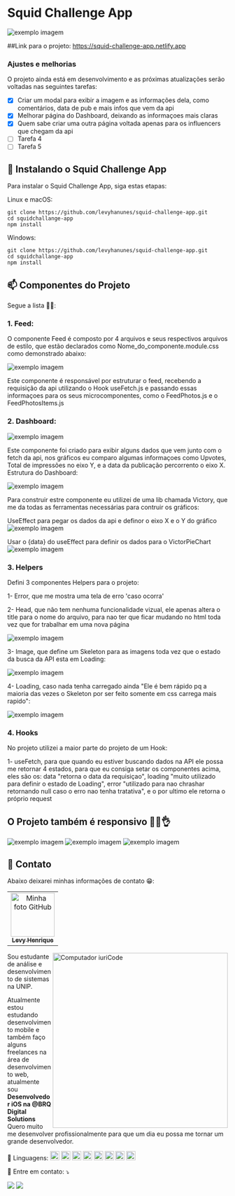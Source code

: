 # Squid Challenge App

<img src="https://raw.githubusercontent.com/levyhanunes/squid-challenge-app/master/Assets/readme/Resultado.png" alt="exemplo imagem">

##Link para o projeto: <a href="https://squid-challenge-app.netlify.app" target=”_blank”>https://squid-challenge-app.netlify.app</a>
### Ajustes e melhorias

O projeto ainda está em desenvolvimento e as próximas atualizações serão voltadas nas seguintes tarefas:

- [x] Criar um modal para exibir a imagem e as informações dela, como comentários, data de pub e mais infos que vem da api
- [x] Melhorar página do Dashboard, deixando as informaçoes mais claras
- [x] Quem sabe criar uma outra página voltada apenas para os influencers que chegam da api
- [ ] Tarefa 4
- [ ] Tarefa 5

## 🚀 Instalando o Squid Challenge App

Para instalar o Squid Challenge App, siga estas etapas:

Linux e macOS:
```
git clone https://github.com/levyhanunes/squid-challenge-app.git
cd squidchallange-app
npm install
```

Windows:
```
git clone https://github.com/levyhanunes/squid-challenge-app.git
cd squidchallange-app
npm install
```

## 📫 Componentes do Projeto
<!---Se o seu README for longo ou se você tiver algum processo ou etapas específicas que deseja que os contribuidores sigam, considere a criação de um arquivo CONTRIBUTING.md separado--->
Segue a lista 👀😎: 

### 1. Feed:
  O componente Feed é composto por 4 arquivos e seus respectivos arquivos de estilo, que estão declarados como Nome_do_componente.module.css como demonstrado abaixo:

  <img src="https://raw.githubusercontent.com/levyhanunes/squid-challenge-app/master/Assets/readme/Feed.png" alt="exemplo imagem">
  
  Este componente é responsável por estruturar o feed, recebendo a requisição da api utilizando o Hook useFetch.js e passando essas informaçoes para os seus microcomponentes, como o FeedPhotos.js e o FeedPhotosItems.js

### 2. Dashboard:

  <img src="https://raw.githubusercontent.com/levyhanunes/squid-challenge-app/master/Assets/readme/Estatistica.png" alt="exemplo imagem">
  
  Este componente foi criado para exibir alguns dados que vem junto com o fetch da api, nos gráficos eu comparo algumas informaçoes como Upvotes, Total de impressões no eixo Y, e a data da publicação percorrento o eixo X. Estrutura do Dashboard:
  
  <img src="https://raw.githubusercontent.com/levyhanunes/squid-challenge-app/master/Assets/readme/Dashboard.png" alt="exemplo imagem">
  
  Para construir estre componente eu utilizei de uma lib chamada Victory, que me da todas as ferramentas necessárias para contruir os gráficos:
    
  UseEffect para pegar os dados da api e definor o eixo X e o Y do gráfico
      <img src="https://raw.githubusercontent.com/levyhanunes/squid-challenge-app/master/Assets/readme/UseEffect%20para%20pegar%20os%20dados%20Victory.png" alt="exemplo imagem">
      
  Usar o {data} do useEffect para definir os dados para o VictorPieChart
      <img src="https://raw.githubusercontent.com/levyhanunes/squid-challenge-app/master/Assets/readme/VictoryPie.png" alt="exemplo imagem">
 
 
### 3. Helpers

  Defini 3 componentes Helpers para o projeto:
    
   1- Error, que me mostra uma tela de erro 'caso ocorra'
   
   2- Head, que não tem nenhuma funcionalidade vizual, ele apenas altera o title para o nome do arquivo, para nao ter que ficar mudando no html toda vez que for trabalhar em uma nova página
   
   <img src="https://github.com/levyhanunes/squid-challenge-app/blob/master/Assets/readme/head.gif" alt="exemplo imagem">
   
   3- Image, que define um Skeleton para as imagens toda vez que o estado da busca da API esta em Loading:
   
   <img src="https://github.com/levyhanunes/squid-challenge-app/blob/master/Assets/readme/gifSkeleton.gif" alt="exemplo imagem">
  
   4- Loading, caso nada tenha carregado ainda "Ele é bem rápido pq a maioria das vezes o Skeleton por ser feito somente em css carrega mais rapido":
   
   <img src="https://github.com/levyhanunes/squid-challenge-app/blob/master/Assets/readme/gifLoading.gif" alt="exemplo imagem">
    
    
   

### 4. Hooks

  No projeto utilizei a maior parte do projeto de um Hook:
    
   1- useFetch, para que quando eu estiver buscando dados na API ele possa me retornar 4 estados, para que eu consiga setar os componentes acima, eles são os: data "retorna o data da requisiçao", loading "muito utilizado para definir o estado de Loading", error "utilizado para nao chrashar retornando null caso o erro nao tenha tratativa", e o por ultimo ele retorna o próprio request
    
    
## O Projeto também é responsivo 💁🏻👌

  <img src="https://github.com/levyhanunes/squid-challenge-app/blob/master/Assets/readme/responsivo.gif" alt="exemplo imagem">
  
  <img src="https://github.com/levyhanunes/squid-challenge-app/blob/master/Assets/readme/FeedMobile.png" alt="exemplo imagem">
  <img src="https://github.com/levyhanunes/squid-challenge-app/blob/master/Assets/readme/graphMobile.png" alt="exemplo imagem">
    
## 🤝 Contato

Abaixo deixarei minhas informações de contato 😁:

<table>
  <tr>
    <td align="center">
      <a href="https://www.linkedin.com/in/levyhanunes/">
        <img src="https://avatars.githubusercontent.com/u/56304278?v=4" width="100px;" alt="Minha foto GitHub"/><br>
        <sub>
          <b>Levy Henrique</b>
        </sub>
      </a>
    </td>
  </tr>
</table>

<img src="https://raw.githubusercontent.com/MicaelliMedeiros/micaellimedeiros/master/image/computer-illustration.png" min-width="400px" max-width="400px" width="400px" align="right" alt="Computador iuriCode">

<p align="left"> 
  Sou estudante de análise e desenvolvimento de sistemas na UNIP.

  Atualmente estou estudando desenvolvimento mobile e também faço alguns freelances na área de desenvolvimento web, atualmente sou <strong>Desenvolvedor iOS na @BRQ Digital Solutions</strong>
  Quero muito me desenvolver profissionalmente para que um dia eu possa me tornar um grande desenvolvedor.
</p>

<p align="left">
  🦄 Linguagens: <a href="https://www.apple.com/br/swift/" title="Swift"><img src="https://github.com/tomchen/stack-icons/blob/master/logos/swift.svg" alt="Java" width="21px" height="21px"></a>
<a href="https://docs.oracle.com/en/java/" title="Java"><img src="https://github.com/tomchen/stack-icons/blob/master/logos/java.svg" alt="Java" width="21px" height="21px"></a>
<a href="https://docs.spring.io/spring-framework/docs/current/reference/html/" title="Spring"><img src="https://github.com/tomchen/stack-icons/blob/master/logos/spring.svg" alt="Typescript" width="21px" height="21px"></a>
<a href="https://developer.mozilla.org/pt-BR/docs/Web/JavaScript/Reference"><img src="https://github.com/tomchen/stack-icons/blob/master/logos/kotlin.svg" alt="Kotlin" width="21px" height="21px"></a>
<a href="https://www.w3.org/TR/html5/" title="HTML5"><img src="https://github.com/tomchen/stack-icons/blob/master/logos/html-5.svg" alt="HTML5" width="21px" height="21px"></a>
<a href="https://developer.mozilla.org/pt-BR/docs/Web/JavaScript/Reference"><img src="https://github.com/tomchen/stack-icons/blob/master/logos/javascript.svg" alt="Javascript" width="21px" height="21px"></a>
<a href="https://pt-br.reactjs.org/docs/create-a-new-react-app.html" title="React"><img src="https://github.com/tomchen/stack-icons/blob/master/logos/preact.svg" alt="React" width="21px" height="21px"></a>
<a href="https://git-scm.com/" title="Git"><img src="https://github.com/tomchen/stack-icons/blob/master/logos/git-icon.svg" alt="Git" width="21px" height="21px"></a>
</p>

<p align="left">
  💌 Entre em contato: ⤵️
</p>

<p align="left">
  <a href="https://www.linkedin.com/in/levyhanunes/" alt="Linkedin">
  <img src="https://img.shields.io/badge/-Linkedin-0e76a8?style=flat-square&logo=Linkedin&logoColor=white&link=LINK-DO-SEU-LINKEDIN" /></a>

  <a href="https://api.whatsapp.com/send?phone=5511954317385&text=Ol%C3%A1%20Dev%2C%20j%C3%A1%20quero%20te%20contratar!!%20%F0%9F%98%8D%E2%9D%A4%EF%B8%8F" alt="WhatsApp">
  <img src="https://img.shields.io/badge/-WhatsApp-25d366?style=flat-square&labelColor=25d366&logo=whatsapp&logoColor=white&link=API-DO-SEU-WHATSAPP"/></a>
</p>  
